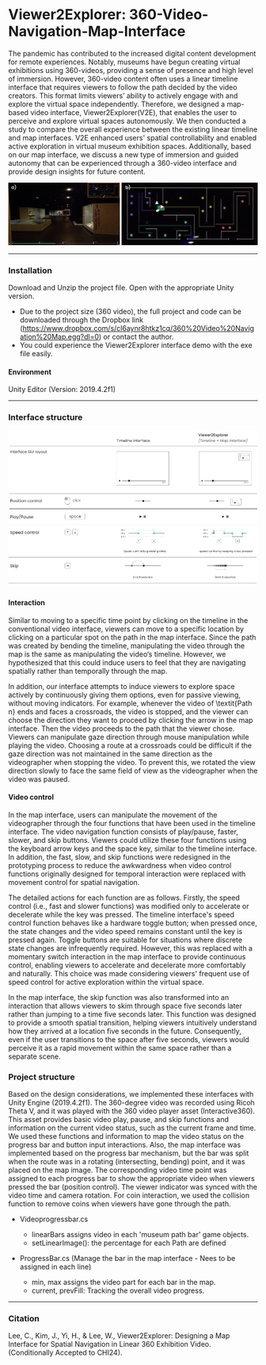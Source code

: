 # Viewer2Explorer: 360-Video-Navigation-Map-Interface

The pandemic has contributed to the increased digital content development for remote experiences. Notably, museums have begun creating virtual exhibitions using 360-videos, providing a sense of presence and high level of immersion. However, 360-video content often uses a linear timeline interface that requires viewers to follow the path decided by the video creators. This format limits viewers’ ability to actively engage with and explore the virtual space independently. Therefore, we designed a map-based video interface, Viewer2Explorer(V2E), that enables the user to perceive and explore virtual spaces autonomously. We then conducted a study to compare the overall experience between the existing linear timeline and map interfaces. V2E enhanced users' spatial controllability and enabled active exploration in virtual museum exhibition spaces. Additionally, based on our map interface, we discuss a new type of immersion and guided autonomy that can be experienced through a 360-video interface and provide design insights for future content.

![main](https://github.com/jinwook31/360-Video-Navigation-Map/blob/main/Figures/main.PNG)

---

### Installation
Download and Unzip the project file. Open with the appropriate Unity version.

* Due to the project size (360 video), the full project and code can be downloaded through the Dropbox link (https://www.dropbox.com/s/cl6aynr8htkz1cq/360%20Video%20Navigation%20Map.egg?dl=0) or contact the author.
* You could experience the Viewer2Explorer interface demo with the exe file easily.


#### Environment
Unity Editor (Version: 2019.4.2f1)

---

### Interface structure
![interfaceFunc](https://github.com/jinwook31/360-Video-Navigation-Map/blob/main/Figures/Functions.PNG)

#### Interaction
Similar to moving to a specific time point by clicking on the timeline in the conventional video interface, viewers can move to a specific location by clicking on a particular spot on the path in the map interface. Since the path was created by bending the timeline, manipulating the video through the map is the same as manipulating the video‘s timeline. However, we hypothesized that this could induce users to feel that they are navigating spatially rather than temporally through the map.

In addition, our interface attempts to induce viewers to explore space actively by continuously giving them options, even for passive viewing, without moving indicators. For example, whenever the video of \textit{Path n} ends and faces a crossroads, the video is stopped, and the viewer can choose the direction they want to proceed by clicking the arrow in the map interface. Then the video proceeds to the path that the viewer chose. Viewers can manipulate gaze direction through mouse manipulation while playing the video. Choosing a route at a crossroads could be difficult if the gaze direction was not maintained in the same direction as the videographer when stopping the video. To prevent this, we rotated the view direction slowly to face the same field of view as the videographer when the video was paused.

#### Video control
In the map interface, users can manipulate the movement of the videographer through the four functions that have been used in the timeline interface. The video navigation function consists of play/pause, faster, slower, and skip buttons. Viewers could utilize these four functions using the keyboard arrow keys and the space key, similar to the timeline interface. In addition, the fast, slow, and skip functions were redesigned in the prototyping process to reduce the awkwardness when video control functions originally designed for temporal interaction were replaced with movement control for spatial navigation.

The detailed actions for each function are as follows. Firstly, the speed control (i.e., fast and slower functions) was modified only to accelerate or decelerate while the key was pressed. The timeline interface's speed control function behaves like a hardware toggle button; when pressed once, the state changes and the video speed remains constant until the key is pressed again. Toggle buttons are suitable for situations where discrete state changes are infrequently required. However, this was replaced with a momentary switch interaction in the map interface to provide continuous control, enabling viewers to accelerate and decelerate more comfortably and naturally. This choice was made considering viewers' frequent use of speed control for active exploration within the virtual space. 

In the map interface, the skip function was also transformed into an interaction that allows viewers to skim through space five seconds later rather than jumping to a time five seconds later. This function was designed to provide a smooth spatial transition, helping viewers intuitively understand how they arrived at a location five seconds in the future. Consequently, even if the user transitions to the space after five seconds, viewers would perceive it as a rapid movement within the same space rather than a separate scene.


### Project structure
Based on the design considerations, we implemented these interfaces with Unity Engine (2019.4.2f1). The 360-degree video was recorded using Ricoh Theta V, and it was played with the 360 video player asset (Interactive360). This asset provides basic video play, pause, and skip functions and information on the current video status, such as the current frame and time. We used these functions and information to map the video status on the progress bar and button input interactions. Also, the map interface was implemented based on the progress bar mechanism, but the bar was split when the route was in a rotating (intersecting, bending) point, and it was placed on the map image. The corresponding video time point was assigned to each progress bar to show the appropriate video when viewers pressed the bar (position control). The viewer indicator was synced with the video time and camera rotation. For coin interaction, we used the collision function to remove coins when viewers have gone through the path.

* Videoprogressbar.cs
    * linearBars assigns video in each 'museum path bar' game objects.
    * setLinearImage(): the percentage for each Path are defined


* ProgressBar.cs (Manage the bar in the map interface - Nees to be assigned in each line)
    * min, max assigns the video part for each bar in the map.
    * current, prevFill: Tracking the overall video progress.

---

### Citation
Lee, C., Kim, J., Yi, H., & Lee, W., Viewer2Explorer: Designing a Map Interface for Spatial Navigation in Linear 360 Exhibition Video. (Conditionally Accepted to CHI24).
